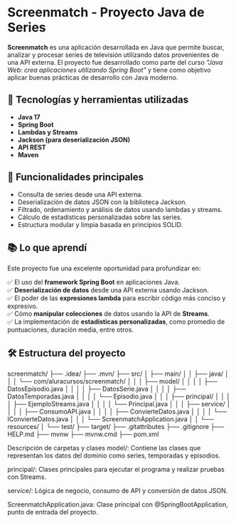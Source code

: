 # Screenmatch - Proyecto Java de Series

**Screenmatch** es una aplicación desarrollada en Java que permite buscar, analizar y procesar series de televisión utilizando datos provenientes de una API externa. El proyecto fue desarrollado como parte del curso _"Java Web: crea aplicaciones utilizando Spring Boot"_ y tiene como objetivo aplicar buenas prácticas de desarrollo con Java moderno.

## 🚀 Tecnologías y herramientas utilizadas

- **Java 17**
- **Spring Boot**
- **Lambdas y Streams**
- **Jackson (para deserialización JSON)**
- **API REST**
- **Maven**

## 🎯 Funcionalidades principales

- Consulta de series desde una API externa.
- Deserialización de datos JSON con la biblioteca Jackson.
- Filtrado, ordenamiento y análisis de datos usando lambdas y streams.
- Cálculo de estadísticas personalizadas sobre las series.
- Estructura modular y limpia basada en principios SOLID.

## 📚 Lo que aprendí

Este proyecto fue una excelente oportunidad para profundizar en:

✅ El uso del **framework Spring Boot** en aplicaciones Java.  
✅ **Deserialización de datos** desde una API externa usando Jackson.  
✅ El poder de las **expresiones lambda** para escribir código más conciso y expresivo.  
✅ Cómo **manipular colecciones** de datos usando la API de **Streams**.  
✅ La implementación de **estadísticas personalizadas**, como promedio de puntuaciones, duración media, entre otros.

## 🛠️ Estructura del proyecto

screenmatch/
├── .idea/
├── .mvn/
├── src/
│   ├── main/
│   │   ├── java/
│   │   │   └── com/aluracursos/screenmatch/
│   │   │       ├── model/
│   │   │       │   ├── DatosEpisodio.java
│   │   │       │   ├── DatosSerie.java
│   │   │       │   ├── DatosTemporadas.java
│   │   │       │   └── Episodio.java
│   │   │       ├── principal/
│   │   │       │   ├── EjemploStreams.java
│   │   │       │   └── Principal.java
│   │   │       ├── service/
│   │   │       │   ├── ConsumoAPI.java
│   │   │       │   ├── ConvierteDatos.java
│   │   │       │   └── IConvierteDatos.java
│   │   │       └── ScreenmatchApplication.java
│   │   └── resources/
│   └── test/
├── target/
├── .gitattributes
├── .gitignore
├── HELP.md
├── mvnw
├── mvnw.cmd
├── pom.xml

Descripción de carpetas y clases
model/: Contiene las clases que representan los datos del dominio como series, temporadas y episodios.

principal/: Clases principales para ejecutar el programa y realizar pruebas con Streams.

service/: Lógica de negocio, consumo de API y conversión de datos JSON.

ScreenmatchApplication.java: Clase principal con @SpringBootApplication, punto de entrada del proyecto.

